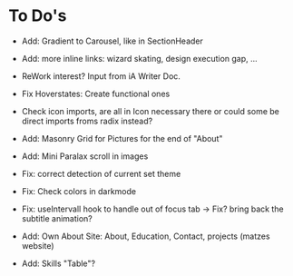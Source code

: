 # To Do's

- Add: Gradient to Carousel, like in SectionHeader
- Add: more inline links: wizard skating, design execution gap, ...
- ReWork interest? Input from iA Writer Doc.
- Fix Hoverstates: Create functional ones
- Check icon imports, are all in Icon necessary there or could some be direct imports froms radix instead?

- Add: Masonry Grid for Pictures for the end of "About"
- Add: Mini Paralax scroll in images
- Fix: correct detection of current set theme
- Fix: Check colors in darkmode
- Fix: useIntervall hook to handle out of focus tab -> Fix? bring back the subtitle animation?

- Add: Own About Site: About, Education, Contact, projects (matzes website)
- Add: Skills "Table"?
